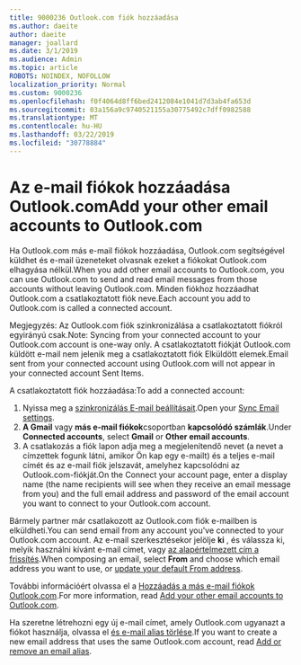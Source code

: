 ```yaml
---
title: 9000236 Outlook.com fiók hozzáadása
ms.author: daeite
author: daeite
manager: joallard
ms.date: 3/1/2019
ms.audience: Admin
ms.topic: article
ROBOTS: NOINDEX, NOFOLLOW
localization_priority: Normal
ms.custom: 9000236
ms.openlocfilehash: f0f4064d8ff6bed2412084e1041d7d3ab4fa653d
ms.sourcegitcommit: 03a156a9c9740521155a30775492c7dff0982588
ms.translationtype: MT
ms.contentlocale: hu-HU
ms.lasthandoff: 03/22/2019
ms.locfileid: "30778884"
---
```

# <a name="add-your-other-email-accounts-to-outlookcom"></a><span data-ttu-id="e366e-102">Az e-mail fiókok hozzáadása Outlook.com</span><span class="sxs-lookup"><span data-stu-id="e366e-102">Add your other email accounts to Outlook.com</span></span>

<span data-ttu-id="e366e-103">Ha Outlook.com más e-mail fiókok hozzáadása, Outlook.com segítségével küldhet és e-mail üzeneteket olvasnak ezeket a fiókokat Outlook.com elhagyása nélkül.</span><span class="sxs-lookup"><span data-stu-id="e366e-103">When you add other email accounts to Outlook.com, you can use Outlook.com to send and read email messages from those accounts without leaving Outlook.com.</span></span> <span data-ttu-id="e366e-104">Minden fiókhoz hozzáadhat Outlook.com a csatlakoztatott fiók neve.</span><span class="sxs-lookup"><span data-stu-id="e366e-104">Each account you add to Outlook.com is called a connected account.</span></span>

<span data-ttu-id="e366e-105">Megjegyzés: Az Outlook.com fiók szinkronizálása a csatlakoztatott fiókról egyirányú csak.</span><span class="sxs-lookup"><span data-stu-id="e366e-105">Note: Syncing from your connected account to your Outlook.com account is one-way only.</span></span> <span data-ttu-id="e366e-106">A csatlakoztatott fiókját Outlook.com küldött e-mail nem jelenik meg a csatlakoztatott fiók Elküldött elemek.</span><span class="sxs-lookup"><span data-stu-id="e366e-106">Email sent from your connected account using Outlook.com will not appear in your connected account Sent Items.</span></span>

<span data-ttu-id="e366e-107">A csatlakoztatott fiók hozzáadása:</span><span class="sxs-lookup"><span data-stu-id="e366e-107">To add a connected account:</span></span>

1. <span data-ttu-id="e366e-108">Nyissa meg a [szinkronizálás E-mail beállításait](https://go.microsoft.com/fwlink/?linkid=875264).</span><span class="sxs-lookup"><span data-stu-id="e366e-108">Open your [Sync Email settings](https://go.microsoft.com/fwlink/?linkid=875264).</span></span>
2. <span data-ttu-id="e366e-109">**A Gmail** vagy **más e-mail fiókok**csoportban **kapcsolódó számlák**.</span><span class="sxs-lookup"><span data-stu-id="e366e-109">Under **Connected accounts**, select **Gmail** or **Other email accounts**.</span></span>
3. <span data-ttu-id="e366e-110">A csatlakozás a fiók lapon adja meg a megjelenítendő nevet (a nevet a címzettek fogunk látni, amikor Ön kap egy e-mailt) és a teljes e-mail címét és az e-mail fiók jelszavát, amelyhez kapcsolódni az Outlook.com-fiókját.</span><span class="sxs-lookup"><span data-stu-id="e366e-110">On the Connect your account page, enter a display name (the name recipients will see when they receive an email message from you) and the full email address and password of the email account you want to connect to your Outlook.com account.</span></span>

<span data-ttu-id="e366e-111">Bármely partner már csatlakozott az Outlook.com fiók e-mailben is elküldheti.</span><span class="sxs-lookup"><span data-stu-id="e366e-111">You can send email from any account you've connected to your Outlook.com account.</span></span> <span data-ttu-id="e366e-112">Az e-mail szerkesztésekor jelölje **ki** , és válassza ki, melyik használni kívánt e-mail címet, vagy [az alapértelmezett cím a frissítés](https://go.microsoft.com/fwlink/?linkid=875264).</span><span class="sxs-lookup"><span data-stu-id="e366e-112">When composing an email, select **From** and choose which email address you want to use, or [update your default From address](https://go.microsoft.com/fwlink/?linkid=875264).</span></span>

<span data-ttu-id="e366e-113">További információért olvassa el a [Hozzáadás a más e-mail fiókok Outlook.com](https://support.office.com/article/c5224df4-5885-4e79-91ba-523aa743f0ba).</span><span class="sxs-lookup"><span data-stu-id="e366e-113">For more information, read [Add your other email accounts to Outlook.com](https://support.office.com/article/c5224df4-5885-4e79-91ba-523aa743f0ba).</span></span>

<span data-ttu-id="e366e-114">Ha szeretne létrehozni egy új e-mail címet, amely Outlook.com ugyanazt a fiókot használja, olvassa el [és e-mail alias törlése](https://support.office.com/article/459b1989-356d-40fa-a689-8f285b13f1f2).</span><span class="sxs-lookup"><span data-stu-id="e366e-114">If you want to create a new email address that uses the same Outlook.com account, read [Add or remove an email alias](https://support.office.com/article/459b1989-356d-40fa-a689-8f285b13f1f2).</span></span>